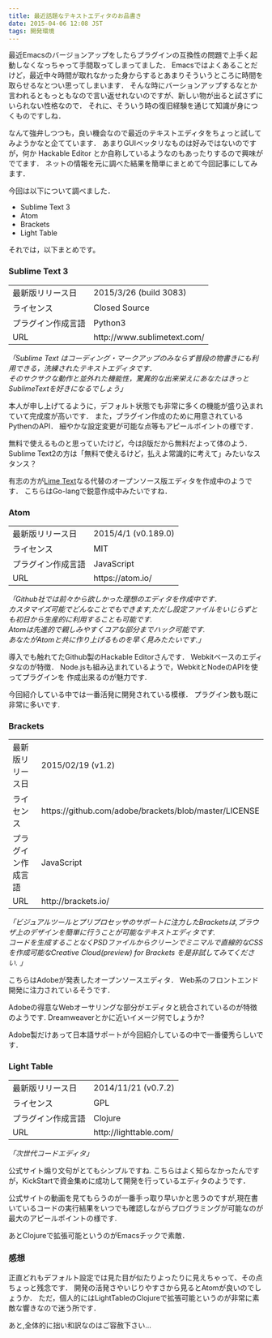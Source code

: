 ```yaml
---
title: 最近話題なテキストエディタのお品書き
date: 2015-04-06 12:08 JST
tags: 開発環境
---
```


最近Emacsのバージョンアップをしたらプラグインの互換性の問題で上手く起動しなくなっちゃって手間取ってしまってました．
Emacsではよくあることだけど，最近中々時間が取れなかった身からするとあまりそういうところに時間を取らせるなとつい思ってしまいます．
そんな時にバーションアップするなとか言われるともっともなので言い返せれないのですが、新しい物が出ると試さずにいられない性格なので．
それに、そういう時の復旧経験を通じて知識が身につくものですしね．

なんて強弁しつつも，良い機会なので最近のテキストエディタをちょっと試してみようかなと企てています．
あまりGUIベッタリなものは好みではないのですが，何か Hackable Editor とか自称しているようなのもあったりするので興味がでてます．
ネットの情報を元に調べた結果を簡単にまとめて今回記事にしてみます．

今回は以下について調べました．

* Sublime Text 3
* Atom
* Brackets
* Light Table

それでは，以下まとめです。

### Sublime Text 3

<table class="pure-table pure-table-bordered">
<tbody>
<tr><td> 最新版リリース日 </td><td> 2015/3/26 (build 3083) </td></tr>
<tr><td> ライセンス </td><td> Closed Source </td></tr>
<tr><td> プラグイン作成言語 </td><td> Python3 </td></tr>
<tr><td> URL </td><td> http://www.sublimetext.com/ </td></tr>
</tbody>
</table>

*「Sublime Text はコーディング・マークアップのみならず普段の物書きにも利用できる，洗練されたテキストエディタです．<br>
そのサクサクな動作と並外れた機能性，驚異的な出来栄えにあなたはきっとSublimeTextを好きになるでしょう」*<br>

本人が申し上げてるように，デフォルト状態でも非常に多くの機能が盛り込まれていて完成度が高いです．
また，プラグイン作成のために用意されているPythenのAPI．
細やかな設定変更が可能な点等もアピールポイントの様です．

無料で使えるものと思っていたけど，今はβ版だから無料だよって体のよう．
Sublime Text2の方は「無料で使えるけど，払えよ常識的に考えて」みたいなスタンス？

有志の方が[Lime Text](http://limetext.org/)なる代替のオープンソース版エディタを作成中のようです．
こちらはGo-langで鋭意作成中みたいですね．


### Atom

<table class="pure-table pure-table-bordered">
<tbody>
<tr><td> 最新版リリース日 </td><td> 2015/4/1 (v0.189.0) </td></tr>
<tr><td> ライセンス </td><td> MIT </td></tr>
<tr><td> プラグイン作成言語 </td><td> JavaScript </td></tr>
<tr><td> URL </td><td> https://atom.io/ </td></tr>
</tbody>
</table>

*「Github社では前々から欲しかった理想のエディタを作成中です．<br>
カスタマイズ可能でどんなことでもできます,ただし設定ファイルをいじらずとも初日から生産的に利用することも可能です.<br>
Atomは先進的で親しみやすくコアな部分までハック可能です.<br>
あなたがAtomと共に作り上げるものを早く見みたたいです.」*<br>

導入でも触れてたGithub製のHackable Editorさんです．
Webkitベースのエディタなのが特徴．
Node.jsも組み込まれているようで，WebkitとNodeのAPIを使ってプラグインを
作成出来るのが魅力です.

今回紹介している中では一番活発に開発されている模様．
プラグイン数も既に非常に多いです.

### Brackets

<table class="pure-table pure-table-bordered">
<tbody>
<tr><td> 最新版リリース日 </td><td> 2015/02/19 (v1.2) </td></tr>
<tr><td> ライセンス </td><td> https://github.com/adobe/brackets/blob/master/LICENSE </td></tr>
<tr><td> プラグイン作成言語 </td><td> JavaScript </td></tr>
<tr><td> URL </td><td> http://brackets.io/ </td></tr>
</tbody>
</table>

*「ビジュアルツールとプリプロセッサのサポートに注力したBracketsは,ブラウザ上のデザインを簡単に行うことが可能なテキストエディタです.<br>
コードを生成することなくPSDファイルからクリーンでミニマルで直線的なCSSを作成可能なCreative Cloud(preview) for Brackets を是非試してみてください.  」*<br>

こちらはAdobeが発表したオープンソースエディタ．
Web系のフロントエンド開発に注力されているそうです．

Adobeの得意なWebオーサリングな部分がエディタと統合されているのが特徴のようです.
Dreamweaverとかに近いイメージ何でしょうか?

Adobe製だけあって日本語サポートが今回紹介しているの中で一番優秀らしいです．

### Light Table

<table class="pure-table pure-table-bordered">
<tbody>
<tr><td> 最新版リリース日 </td><td> 2014/11/21 (v0.7.2) </td></tr>
<tr><td> ライセンス </td><td> GPL </td></tr>
<tr><td> プラグイン作成言語 </td><td> Clojure </td></tr>
<tr><td> URL </td><td> http://lighttable.com/ </td></tr>
</tbody>
</table>

*「次世代コードエディタ」*<br>

公式サイト煽り文句がとてもシンプルですね.
こちらはよく知らなかったんですが，KickStartで資金集めに成功して開発を行っているエディタのようです．

公式サイトの動画を見てもらうのが一番手っ取り早いかと思うのですが,現在書いているコードの実行結果をいつでも確認しながらプログラミングが可能なのが最大のアピールポイントの様です.

あとClojureで拡張可能というのがEmacsチックで素敵．


### 感想

正直どれもデフォルト設定では見た目が似たりよったりに見えちゃって、その点ちょっと残念です．
開発の活発さやいじりやすさから見るとAtomが良いのでしょうか．
ただ，個人的にはLightTableのClojureで拡張可能というのが非常に素敵な響きなので迷う所です．

あと,全体的に拙い和訳なのはご容赦下さい...
